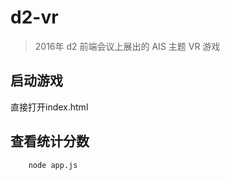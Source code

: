 # d2-vr

> 2016年 d2 前端会议上展出的 AIS 主题 VR 游戏

## 启动游戏

直接打开index.html

## 查看统计分数

```bash
    node app.js
```
